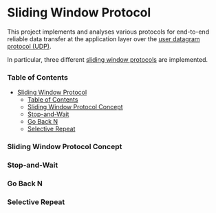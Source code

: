 # Sliding Window Protocol

This project implements and analyses various protocols for end-to-end reliable data transfer at the application layer over the [user datagram protocol (UDP)](https://en.wikipedia.org/wiki/User_Datagram_Protocol).

In particular, three different [sliding window protocols](#sliding-window-protocol-concept) are implemented.

### Table of Contents
- [Sliding Window Protocol](#sliding-window-protocol)
    - [Table of Contents](#table-of-contents)
    - [Sliding Window Protocol Concept](#sliding-window-protocol-concept)
    - [Stop-and-Wait](#stop-and-wait)
    - [Go Back N](#go-back-n)
    - [Selective Repeat](#selective-repeat)

### Sliding Window Protocol Concept
### Stop-and-Wait
### Go Back N
### Selective Repeat